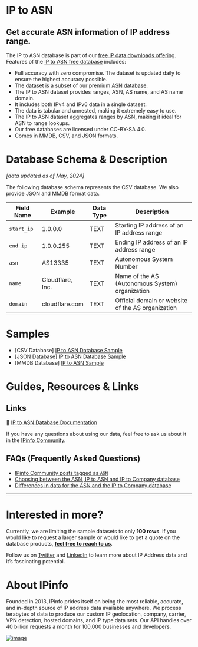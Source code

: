 # IP to ASN

## Get accurate ASN information of IP address range.

The IP to ASN database is part of our [free IP data downloads offering](https://ipinfo.io/products/free-ip-database). Features of the [IP to ASN free database](https://ipinfo.io/developers/ip-to-asn-database) includes:

- Full accuracy with zero compromise. The dataset is updated daily to ensure the highest accuracy possible.
- The dataset is a subset of our premium [ASN database](https://ipinfo.io/products/asn-database).
- The IP to ASN dataset provides ranges, ASN, AS name, and AS name domain.
- It includes both IPv4 and IPv6 data in a single dataset.
- The data is tabular and unnested, making it extremely easy to use.
- The IP to ASN dataset aggregates ranges by ASN, making it ideal for ASN to range lookups.
- Our free databases are licensed under CC-BY-SA 4.0.
- Comes in MMDB, CSV, and JSON formats.

# Database Schema & Description

*[data updated as of May, 2024]*

The following database schema represents the CSV database. We also provide JSON and MMDB format data.

| Field Name | Example            | Data Type | Description                                       |
|------------|--------------------|-----------|---------------------------------------------------|
| `start_ip` | 1.0.0.0            | TEXT      | Starting IP address of an IP address range        |
| `end_ip`   | 1.0.0.255          | TEXT      | Ending IP address of an IP address range          |
| `asn`      | AS13335            | TEXT      | Autonomous System Number                          |
| `name`     | Cloudflare, Inc.   | TEXT      | Name of the AS (Autonomous System) organization   |
| `domain`   | cloudflare.com     | TEXT      | Official domain or website of the AS organization |

# Samples

- [CSV Database] [IP to ASN Database Sample](/IP%20to%20ASN/ip_asn_sample.csv)
- [JSON Database] [IP to ASN Database Sample](/IP%20to%20ASN/ip_asn_sample.json)
- [MMDB Database] [IP to ASN Sample](/IP%20to%20ASN/ip_asn_sample.mmdb)

# Guides, Resources & Links

## Links

🔗 [IP to ASN Database Documentation](https://ipinfo.io/developers/ip-to-asn-database)

If you have any questions about using our data, feel free to ask us about it in the [IPinfo Community](https://community.ipinfo.io/).

## FAQs (Frequently Asked Questions)

- [IPinfo Community posts tagged as `ASN`](https://community.ipinfo.io/tag/asn)
- [Choosing between the ASN, IP to ASN and IP to Company database](https://community.ipinfo.io/t/choosing-between-the-asn-ip-to-asn-and-ip-to-company-database/731)
- [Differences in data for the ASN and the IP to Company database](https://community.ipinfo.io/t/differences-in-data-for-the-asn-and-the-ip-to-company-database/730)

---

# Interested in more?

Currently, we are limiting the sample datasets to only **100 rows**. If you would like to request a larger sample or would like to get a quote on the database products, **[feel free to reach to us](https://ipinfo.io/products/ip-database-download#request_form)**.

Follow us on [Twitter](https://twitter.com/ipinfo) and [LinkedIn](https://www.linkedin.com/company/ipinfo/) to learn more about IP Address data and it’s fascinating potential.

# About IPinfo

Founded in 2013, IPinfo prides itself on being the most reliable, accurate, and in-depth source of IP address data available anywhere. We process terabytes of data to produce our custom IP geolocation, company, carrier, VPN detection, hosted domains, and IP type data sets. Our API handles over 40 billion requests a month for 100,000 businesses and developers.

[![image](https://avatars3.githubusercontent.com/u/15721521?s=128&u=7bb7dde5c4991335fb234e68a30971944abc6bf3&v=4)](https://ipinfo.io/)